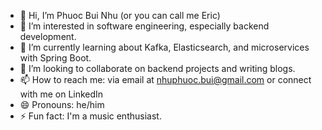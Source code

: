 - 👋 Hi, I’m Phuoc Bui Nhu (or you can call me Eric)
- 👀 I’m interested in software engineering, especially backend development.
- 🌱 I’m currently learning about Kafka, Elasticsearch, and microservices with Spring Boot.
- 💞️ I’m looking to collaborate on backend projects and writing blogs.
- 📫 How to reach me: via email at nhuphuoc.bui@gmail.com or connect with me on LinkedIn
- 😄 Pronouns: he/him
- ⚡ Fun fact: I'm a music enthusiast.


<!---
nhuphuoc/nhuphuoc is a ✨ special ✨ repository because its `README.md` (this file) appears on your GitHub profile.
You can click the Preview link to take a look at your changes.
--->
